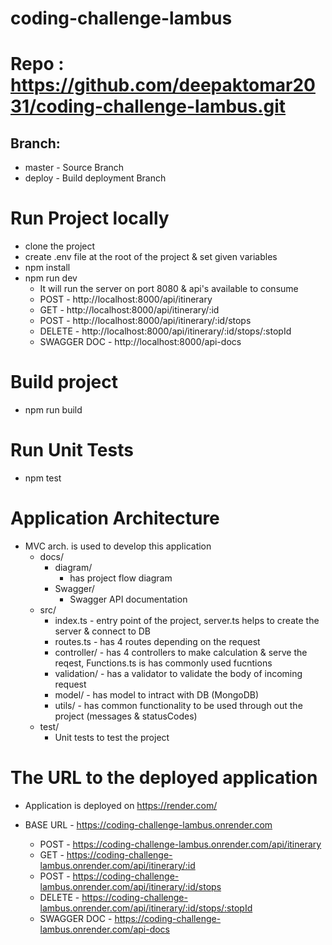 # coding-challenge-lambus

# Repo : https://github.com/deepaktomar2031/coding-challenge-lambus.git
## Branch:
- master - Source Branch
- deploy - Build deployment Branch

# Run Project locally
- clone the project
- create .env file at the root of the project & set given variables
- npm install
- npm run dev
    - It will run the server on port 8080 & api's available to consume
    - POST - http://localhost:8000/api/itinerary
    - GET - http://localhost:8000/api/itinerary/:id
    - POST - http://localhost:8000/api/itinerary/:id/stops
    - DELETE - http://localhost:8000/api/itinerary/:id/stops/:stopId
    - SWAGGER DOC - http://localhost:8000/api-docs

# Build project
- npm run build

# Run Unit Tests
- npm test

# Application Architecture
- MVC arch. is used to develop this application
    - docs/
        - diagram/
            - has project flow diagram
        - Swagger/
            - Swagger API documentation
    - src/
        - index.ts - entry point of the project, server.ts helps to create the server & connect to DB
        - routes.ts - has 4 routes depending on the request
        - controller/ - has 4 controllers to make calculation & serve the reqest, Functions.ts is has commonly used fucntions
        - validation/ - has a validator to validate the body of incoming request
        - model/ - has model to intract with DB (MongoDB)
        - utils/ - has common functionality to be used through out the project (messages & statusCodes)
    - test/
        - Unit tests to test the project

# The URL to the deployed application
- Application is deployed on https://render.com/

- BASE URL - https://coding-challenge-lambus.onrender.com
    - POST - https://coding-challenge-lambus.onrender.com/api/itinerary
    - GET - https://coding-challenge-lambus.onrender.com/api/itinerary/:id
    - POST - https://coding-challenge-lambus.onrender.com/api/itinerary/:id/stops
    - DELETE - https://coding-challenge-lambus.onrender.com/api/itinerary/:id/stops/:stopId
    - SWAGGER DOC - https://coding-challenge-lambus.onrender.com/api-docs